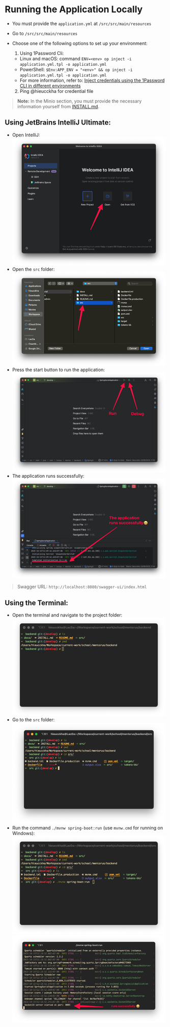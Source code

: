 # Running the Application Locally

- You must provide the `application.yml` at `/src/src/main/resources`

- Go to `/src/src/main/resources`
- Choose one of the following options to set up your environment:

  1. Using 1Password Cli:

  - Linux and macOS: command `ENV=<env> op inject -i application.yml.tpl -o application.yml`
  - PowerShell: `$Env:APP_ENV = "<env>" && op inject -i application.yml.tpl -o application.yml`
  - For more information, refer to: [Inject credentials using the 1Password CLI in different environments](https://developer.1password.com/docs/cli/secrets-config-files/#step-3-differentiate-between-environments)

  2. Ping @hieucckha for credential file

> **Note:** In the Minio section, you must provide the necessary information yourself from [INSTALL.md](../INSTALL.md#configuration-minio).

## Using JetBrains IntelliJ Ultimate:

- Open IntelliJ:
  ![Welcome screen](imgs/intellij-screen-welcome.png)
- Open the `src` folder:
  ![Open source folder](imgs/choose-source-backend.png)
- Press the start button to run the application:
  ![Run or Debug](imgs/run-or-debug-program.png)
- The application runs successfully:
  ![Application runs successfully](imgs/application-ran-successfully.png)

> Swagger URL: `http://localhost:8080/swagger-ui/index.html`

## Using the Terminal:

- Open the terminal and navigate to the project folder:
  ![Go to project folder](imgs/go-to-project-folder.png)
- Go to the `src` folder:
  ![Go to src folder](imgs/go-to-src-folder.png)
- Run the command `./mvnw spring-boot:run` (use `mvnw.cmd` for running on Windows):
  ![Command to run the application](imgs/cli-command-run-application.png)
  ![Run successfully](imgs/cli-runs-successfully.png)
